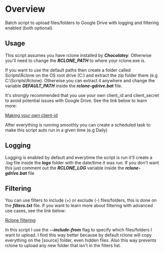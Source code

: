 # Overview

Batch script to upload files/folders to Google Drive with logging and filtering enabled (both optional).

## Usage

This script assumes you have rclone installed by ***Chocolatey***. Otherwise you'll need to change the ***RCLONE_PATH*** to where your rclone.exe is.

If you want to use the default paths then create a folder called Scripts\Rclone on the OS root drive (C:) and extract the zip folder there (e.g C:\Scripts\Rclone). Otherwise you can extract it anywhere and change the variable ***DEFAULT_PATH*** inside the ***rclone-gdrive.bat*** file.

It's strongly recommended that you use your own client_id and client_secret to avoid potential issues with Google Drive. See the link below to learn more:

[Making your own client-id](https://rclone.org/drive/#making-your-own-client-id)

After everything is running smoothly you can create a scheduled task to make this script auto run in a given time (e.g Daily) 

## Logging

Logging is enabled by default and everytime the script is run it'll create a .log file inside the ***logs*** folder with the date/time it was run. If you don't want this just comment out the ***RCLONE_LOG*** variable inside the ***rclone-gdrive.bat*** file

## Filtering

You can use filters to include (+) or exclude (-) files/folders, this is done on the ***filters.txt*** file. If you want to learn more about filtering with advanced use cases, see the link below:

[Rclone filtering](https://rclone.org/filtering/)

In this script I use the ***--include-from*** flag to specify which files/folders I want to upload. I find this way better because by default rclone will copy everything on the [source] folder, even hidden files. Also this way prevents rclone to upload any new folder that isn't in the filters list.